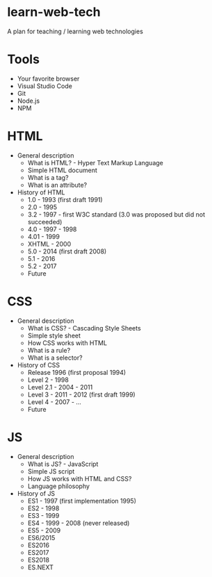 # learn-web-tech
A plan for teaching / learning web technologies

# Tools
- Your favorite browser
- Visual Studio Code
- Git
- Node.js
- NPM

# HTML
- General description
  - What is HTML? - Hyper Text Markup Language
  - Simple HTML document
  - What is a tag?
  - What is an attribute?
- History of HTML
  - 1.0 - 1993 (first draft 1991)
  - 2.0 - 1995
  - 3.2 - 1997 - first W3C standard (3.0 was proposed but did not succeeded)
  - 4.0 - 1997 - 1998
  - 4.01 - 1999
  - XHTML - 2000
  - 5.0 - 2014 (first draft 2008)
  - 5.1 - 2016
  - 5.2 - 2017
  - Future

# CSS
- General description
  - What is CSS? - Cascading Style Sheets
  - Simple style sheet
  - How CSS works with HTML
  - What is a rule?
  - What is a selector?
- History of CSS
  - Release 1996 (first proposal 1994)
  - Level 2 - 1998
  - Level 2.1 - 2004 - 2011
  - Level 3 - 2011 - 2012 (first draft 1999)
  - Level 4 - 2007 - ...
  - Future

# JS
- General description
  - What is JS? - JavaScript
  - Simple JS script
  - How JS works with HTML and CSS?
  - Language philosophy
- History of JS
  - ES1 - 1997 (first implementation 1995)
  - ES2 - 1998
  - ES3 - 1999
  - ES4 - 1999 - 2008 (never released)
  - ES5 - 2009
  - ES6/2015
  - ES2016
  - ES2017
  - ES2018
  - ES.NEXT
